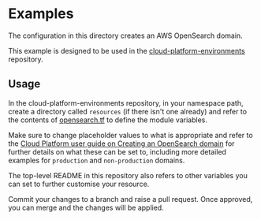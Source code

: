 # Examples

The configuration in this directory creates an AWS OpenSearch domain.

This example is designed to be used in the [cloud-platform-environments](https://github.com/ministryofjustice/cloud-platform-environments/) repository.

## Usage

In the cloud-platform-environments repository, in your namespace path, create a directory called `resources` (if there isn't one already) and refer to the contents of [opensearch.tf](opensearch.tf) to define the module variables.

Make sure to change placeholder values to what is appropriate and refer to the [Cloud Platform user guide on Creating an OpenSearch domain](https://user-guide.cloud-platform.service.justice.gov.uk/documentation/deploying-an-app/opensearch/create.html) for further details on what these can be set to, including more detailed examples for `production` and `non-production` domains.

The top-level README in this repository also refers to other variables you can set to further customise your resource.

Commit your changes to a branch and raise a pull request. Once approved, you can merge and the changes will be applied.
